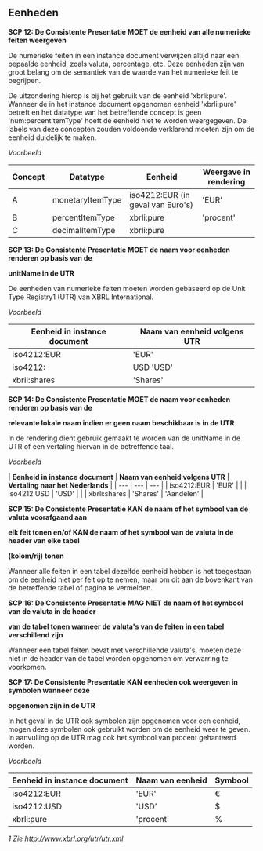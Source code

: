 ## Eenheden

**SCP 12: De Consistente Presentatie MOET de eenheid van alle numerieke feiten weergeven**

De numerieke feiten in een instance document verwijzen altijd naar een bepaalde eenheid, zoals valuta, percentage, etc. Deze eenheden zijn van groot belang om de semantiek van de waarde van het numerieke feit te begrijpen.

De uitzondering hierop is bij het gebruik van de eenheid 'xbrli:pure'. Wanneer de in het instance document opgenomen eenheid 'xbrli:pure' betreft en het datatype van het betreffende concept is geen 'num:percentItemType' hoeft de eenheid niet te worden weergegeven. De labels van deze concepten zouden voldoende verklarend moeten zijn om de eenheid duidelijk te maken.

_Voorbeeld_

| **Concept** | **Datatype** | **Eenheid** | **Weergave in rendering** |
| --- | --- | --- | --- |
| A | monetaryItemType | iso4212:EUR (in geval van Euro's) | 'EUR' |
| B | percentItemType | xbrli:pure | 'procent' |
| C | decimalItemType | xbrli:pure | <niet van toepassing> |

**SCP 13: De Consistente Presentatie MOET de naam voor eenheden renderen op basis van de**

**unitName in de UTR**

De eenheden van numerieke feiten moeten worden gebaseerd op de Unit Type Registry1 (UTR) van XBRL International.

_Voorbeeld_

| **Eenheid in instance document** | **Naam van eenheid volgens UTR** |
| --- | --- |
| iso4212:EUR | 'EUR' |
| iso4212: | USD 'USD' |
| xbrli:shares | 'Shares' |

**SCP 14: De Consistente Presentatie MOET de naam voor eenheden renderen op basis van de**

**relevante lokale naam indien er geen naam beschikbaar is in de UTR**

In de rendering dient gebruik gemaakt te worden van de unitName in de UTR of een vertaling hiervan in de betreffende taal.

_Voorbeeld_

| **Eenheid in instance document** | **Naam van eenheid volgens UTR** | **Vertaling naar het Nederlands**
 |
| --- | --- | --- |
| iso4212:EUR | 'EUR' | <niet van toepassing> |
| iso4212:USD | 'USD' | <niet van toepassing> |
| xbrli:shares | 'Shares' | 'Aandelen' |

**SCP 15: De Consistente Presentatie KAN de naam of het symbool van de valuta voorafgaand aan**

**elk feit tonen en/of KAN de naam of het symbool van de valuta in de header van elke tabel**

**(kolom/rij) tonen**

Wanneer alle feiten in een tabel dezelfde eenheid hebben is het toegestaan om de eenheid niet per feit op te nemen, maar om dit aan de bovenkant van de betreffende tabel of pagina te vermelden.

**SCP 16: De Consistente Presentatie MAG NIET de naam of het symbool van de valuta in de header**

**van de tabel tonen wanneer de valuta's van de feiten in een tabel verschillend zijn**

Wanneer een tabel feiten bevat met verschillende valuta's, moeten deze niet in de header van de tabel worden opgenomen om verwarring te voorkomen.

**SCP 17: De Consistente Presentatie KAN eenheden ook weergeven in symbolen wanneer deze**

**opgenomen zijn in de UTR**

In het geval in de UTR ook symbolen zijn opgenomen voor een eenheid, mogen deze symbolen ook gebruikt worden om de eenheid weer te geven. In aanvulling op de UTR mag ook het symbool van procent gehanteerd worden.

_Voorbeeld_

| **Eenheid in instance document** | **Naam van eenheid** | **Symbool** |
| --- | --- | --- |
| iso4212:EUR | 'EUR' | € |
| iso4212:USD | 'USD' | $ |
| xbrli:pure | 'procent' | % |

_1 Zie_ _http://www.xbrl.org/utr/utr.xml_
